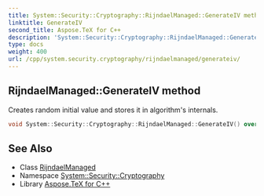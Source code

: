 ```yaml
---
title: System::Security::Cryptography::RijndaelManaged::GenerateIV method
linktitle: GenerateIV
second_title: Aspose.TeX for C++
description: 'System::Security::Cryptography::RijndaelManaged::GenerateIV method. Creates random initial value and stores it in algorithm''s internals in C++.'
type: docs
weight: 400
url: /cpp/system.security.cryptography/rijndaelmanaged/generateiv/
---
```

## RijndaelManaged::GenerateIV method


Creates random initial value and stores it in algorithm's internals.

```cpp
void System::Security::Cryptography::RijndaelManaged::GenerateIV() override
```

## See Also

* Class [RijndaelManaged](../)
* Namespace [System::Security::Cryptography](../../)
* Library [Aspose.TeX for C++](../../../)
